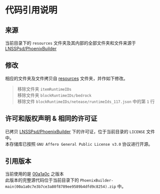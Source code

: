 # 代码引用说明

## 来源
当前目录下的 `resources` 文件夹及其内部的全部文件夹和文件来源于 [LNSSPsd/PhoenixBuilder](https://github.com/LNSSPsd/PhoenixBuilder/)

## 修改
相应的文件夹及文件拷贝自 [resources](https://github.com/LNSSPsd/PhoenixBuilder/tree/main/resources) 文件夹，并作如下修改。
> 移除文件夹 `itemRuntimeIDs`<br>
> 移除文件夹 `blockRuntimeIDs/bedrock`<br>
> 移除文件 `blockRuntimeIDs/netease/runtimeIds_117.json` 中的第 `1` 行

## 许可和版权声明 & 相同的许可证
已拷贝 [LNSSPsd/PhoenixBuilder](https://github.com/LNSSPsd/PhoenixBuilder/) 下的许可证，位于当前目录的 `LICENSE` 文件中。<br>
本存储库已按照 `GNU Affero General Public License v3.0` 协议进行开源。

## 引用版本
当前使用的是 [00a1a0c](https://github.com/LNSSPsd/PhoenixBuilder/commit/00a1a0c7e3b7ce3a80f8789ee9589b4dfd9c8254) 之版本<br>
此版本的完整源代码位于当前目录下的 `PhoenixBuilder-main(00a1a0c7e3b7ce3a80f8789ee9589b4dfd9c8254).zip` 中。